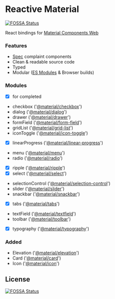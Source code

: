 # Reactive Material
[![FOSSA Status](https://app.fossa.io/api/projects/git%2Bgithub.com%2Fiddan%2Freactive-material.svg?type=shield)](https://app.fossa.io/projects/git%2Bgithub.com%2Fiddan%2Freactive-material?ref=badge_shield)


React bindings for [Material Components Web]

### Features

 - [Spec][Material Web Components Catalog] complaint components
 - Clean & readable source code
 - Typed
 - Modular ([ES Modules] & Browser builds)

### Modules

 * [x] for completed

 - checkbox ('[@material/checkbox]')
 - dialog ('[@material/dialog]')
 - drawer ('[@material/drawer]')
 - formField ('[@material/form-field]')
 - gridList ('[@material/grid-list]')
 - iconToggle ('[@material/icon-toggle]')
 - [x] linearProgress ('[@material/linear-progress]')
 - menu ('[@material/menu]')
 - radio ('[@material/radio]')
 - [x] ripple ('[@material/ripple]')
 - [x] select ('[@material/select]')
 - selectionControl ('[@material/selection-control]')
 - slider ('[@material/slider]')
 - snackbar ('[@material/snackbar]')
 - [x] tabs ('[@material/tabs]')
 - textField ('[@material/textfield]')
 - toolbar ('[@material/toolbar]')
 - [x] typography ('[@material/typography]')

### Added

 - Elevation ('[@material/elevation]')
 - Card ('[@material/card]')
 - Icon ('[@material/icon]')

[Material Components Web]: (https://material.io/components/web/)
[Material Web Components Catalog]: https://material.io/components/web/catalog
[ES Modules]: https://developer.mozilla.org/en-US/docs/Web/JavaScript/Reference/Statements/import

[@material/checkbox]: https://github.com/material-components/material-components-web/tree/master/packages/mdc-checkbox
[@material/dialog]: https://github.com/material-components/material-components-web/tree/master/packages/mdc-dialog
[@material/drawer]: https://github.com/material-components/material-components-web/tree/master/packages/mdc-drawer
[@material/form-field]: https://github.com/material-components/material-components-web/tree/master/packages/mdc-form-field
[@material/grid-list]: https://github.com/material-components/material-components-web/tree/master/packages/mdc-grid-list
[@material/icon-toggle]: https://github.com/material-components/material-components-web/tree/master/packages/mdc-icon-toggle
[@material/linear-progress]: https://github.com/material-components/material-components-web/tree/master/packages/mdc-linear-progress
[@material/menu]: https://github.com/material-components/material-components-web/tree/master/packages/mdc-menu
[@material/radio]: https://github.com/material-components/material-components-web/tree/master/packages/mdc-radio
[@material/ripple]: https://github.com/material-components/material-components-web/tree/master/packages/mdc-ripple
[@material/select]: https://github.com/material-components/material-components-web/tree/master/packages/mdc-select
[@material/selection-control]: https://github.com/material-components/material-components-web/tree/master/packages/mdc-selection-control
[@material/slider]: https://github.com/material-components/material-components-web/tree/master/packages/mdc-slider
[@material/snackbar]: https://github.com/material-components/material-components-web/tree/master/packages/mdc-snackbar
[@material/tabs]: https://github.com/material-components/material-components-web/tree/master/packages/mdc-tabs
[@material/textfield]: https://github.com/material-components/material-components-web/tree/master/packages/mdc-textfield
[@material/toolbar]: https://github.com/material-components/material-components-web/tree/master/packages/mdc-toolbar
[@material/typography]: https://github.com/material-components/material-components-web/tree/master/packages/mdc-typography
[@material/elevation]: https://github.com/material-components/material-components-web/tree/master/packages/mdc-elevation
[@material/card]: https://github.com/material-components/material-components-web/tree/master/packages/mdc-card
[@material/icon]: https://github.com/material-components/material-components-web/tree/master/packages/mdc-icon


## License
[![FOSSA Status](https://app.fossa.io/api/projects/git%2Bgithub.com%2Fiddan%2Freactive-material.svg?type=large)](https://app.fossa.io/projects/git%2Bgithub.com%2Fiddan%2Freactive-material?ref=badge_large)

